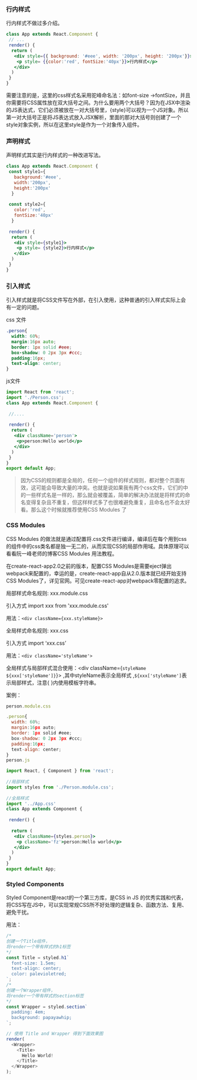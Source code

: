 ### 行内样式

行内样式不做过多介绍。

```jsx
class App extends React.Component {
 // ...
 render() {
  return (
   <div style={{ background: '#eee', width: '200px', height: '200px'}}>
    <p style= {{color:'red', fontSize:'40px'}}>行内样式</p>
   </div>
  )
 }
}
```

需要注意的是，这里的css样式名采用驼峰命名法：如font-size →fontSize，并且你需要将CSS属性放在双大括号之间。为什么要用两个大括号？因为在JSX中渲染的JS表达式，它们必须被放在一对大括号里，{style}可以视为一个JS对象。所以第一对大括号正是将JS表达式放入JSX解析，里面的那对大括号则创建了一个style对象实例，所以在这里style是作为一个对象传入组件。

### 声明样式

声明样式其实是行内样式的一种改进写法。

```jsx
class App extends React.Component {
 const style1={   
   background:'#eee',
   width:'200px',
   height:'200px'
  }
 
 const style2={   
   color:'red',
   fontSize:'40px'
  }
 
 render() {
  return (
   <div style={style1}>
    <p style= {style2}>行内样式</p>
   </div>
  )
 }
}
```

### 引入样式

引入样式就是将CSS文件写在外部，在引入使用，这种普通的引入样式实际上会有一定的问题。

css 文件

```css
.person{
  width: 60%;
  margin:16px auto;
  border: 1px solid #eee;
  box-shadow: 0 2px 3px #ccc;
  padding:16px;
  text-align: center;
}
```

js文件

```jsx
import React from 'react';
import './Person.css';
class App extends React.Component {
 
 //....  
 
 render() {
  return (
   <div className='person'>
    <p>person:Hello world</p>
   </div> 
  )
 }
}
export default App;
```

> 因为CSS的规则都是全局的，任何一个组件的样式规则，都对整个页面有效，这可能会导致大量的冲突。也就是说如果我有两个css文件，它们的中的一些样式名是一样的，那么就会被覆盖，简单的解决办法就是将样式的命名变得复杂且不重复，但这样样式多了也很难避免重复，且命名也不会太好看。那么这个时候就推荐使用CSS Modules 了

### CSS Modules

CSS Modules 的做法就是通过配置将.css文件进行编译，编译后在每个用到css的组件中的css类名都是独一无二的，从而实现CSS的局部作用域。具体原理可以看看阮一峰老师的博客CSS Modules 用法教程。

在create-react-app2.0之前的版本，配置CSS Modules是需要eject弹出webpack来配置的，幸运的是，create-react-app自从2.0.版本就已经开始支持CSS Modules了，详见官网。可见create-react-app对webpack零配置的追求。

局部样式命名规则: xxx.module.css

引入方式 import xxx from 'xxx.module.css'

用法：`<div className={xxx.styleName}>`

全局样式命名规则: xxx.css  

引入方式 import ‘xxx.css’

用法：`<div className='styleName'>`

全局样式与局部样式混合使用：<div className={`styleName ${xxx['styleName']}`}>  ,其中styleName表示全局样式 ,`${xxx['styleName']`表示局部样式，注意{ }内使用模板字符串。

案例：

```jsx
person.module.css

.person{
  width: 60%;
  margin:16px auto;
  border: 1px solid #eee;
  box-shadow: 0 2px 3px #ccc;
  padding:16px;
  text-align: center;
}
person.js

import React, { Component } from 'react';
 
//局部样式
import styles from './Person.module.css';
 
//全局样式
import '../App.css'
class App extends Component {
 
 render() {
 
  return (
   <div className={styles.person}>
    <p className='fz'>person:Hello world</p>
   </div> 
  )
 }
}
export default App;
```

### Styled Components

Styled Component是react的一个第三方库，是CSS in JS 的优秀实践和代表，将CSS写在JS中，可以实现常规CSS所不好处理的逻辑复杂、函数方法、复用、避免干扰。

用法：

```js
/*
创建一个Title组件，
将render一个带有样式的h1标签
*/
const Title = styled.h1`
  font-size: 1.5em;
  text-align: center;
  color: palevioletred;
`;
/*
创建一个Wrapper组件，
将render一个带有样式的section标签
*/
const Wrapper = styled.section`
  padding: 4em;
  background: papayawhip;
`;

// 使用 Title and Wrapper 得到下面效果图
render(
  <Wrapper>
    <Title>
      Hello World!
    </Title>
  </Wrapper>
);
```


